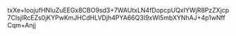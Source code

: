 txXe+IoojufHNIuZuEEGx8CBO9sd3+7WAUtxLN4fDopcpUQxIYWjR8PzZXjcp7ClsjlRcEZs0jKYPwKmJHCdHLVDjh4PYA66Q3I9xWl5mbXYNhAJ+4p1wNffCqm+Anjj
